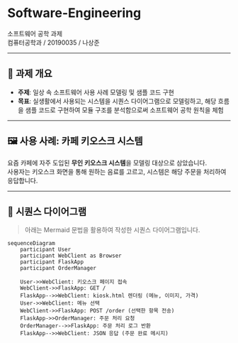 # Software-Engineering  
소프트웨어 공학 과제  
컴퓨터공학과 / 20190035 / 나상준

---

## 📌 과제 개요

- **주제**: 일상 속 소프트웨어 사용 사례 모델링 및 샘플 코드 구현  
- **목표**: 실생활에서 사용되는 시스템을 시퀀스 다이어그램으로 모델링하고, 해당 흐름을 샘플 코드로 구현하여 모듈 구조를 분석함으로써 소프트웨어 공학 원칙을 체험

---

## 🖼️ 사용 사례: **카페 키오스크 시스템**

요즘 카페에 자주 도입된 **무인 키오스크 시스템**을 모델링 대상으로 삼았습니다.  
사용자는 키오스크 화면을 통해 원하는 음료를 고르고, 시스템은 해당 주문을 처리하여 응답합니다.

---

## 🧭 시퀀스 다이어그램

> 아래는 Mermaid 문법을 활용하여 작성한 시퀀스 다이어그램입니다.

```mermaid
sequenceDiagram
    participant User
    participant WebClient as Browser
    participant FlaskApp
    participant OrderManager

    User->>WebClient: 키오스크 페이지 접속
    WebClient->>FlaskApp: GET /
    FlaskApp-->>WebClient: kiosk.html 렌더링 (메뉴, 이미지, 가격)
    User->>WebClient: 메뉴 선택
    WebClient->>FlaskApp: POST /order (선택한 항목 전송)
    FlaskApp->>OrderManager: 주문 처리 요청
    OrderManager-->>FlaskApp: 주문 처리 로그 반환
    FlaskApp-->>WebClient: JSON 응답 (주문 완료 메시지)
